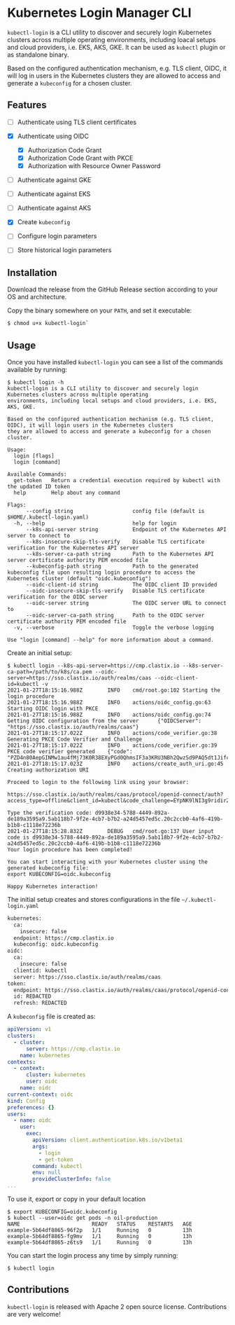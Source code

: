 # Kubernetes Login Manager CLI

`kubectl-login` is a CLI utility to discover and securely login Kubernetes clusters across multiple operating environments, including loacal setups and cloud providers, i.e. EKS, AKS, GKE. It can be used as `kubectl` plugin or as standalone binary.

Based on the configured authentication mechanism, e.g. TLS client, OIDC, it will log in users in the Kubernetes clusters they are allowed to access and generate a `kubeconfig` for a chosen cluster.

## Features

- [ ] Authenticate using TLS client certificates
- [x] Authenticate using OIDC
    - [x] Authorization Code Grant
    - [x] Authorization Code Grant with PKCE
    - [x] Authorization with Resource Owner Password
- [ ] Authenticate against GKE
- [ ] Authenticate against EKS
- [ ] Authenticate against AKS
- [x] Create `kubeconfig`
- [ ] Configure login parameters
- [ ] Store historical login parameters


## Installation

Download the release from the GitHub Release section according to your OS and architecture.

Copy the binary somewhere on your `PATH`, and set it executable:

```bash
$ chmod u+x kubectl-login`
```

## Usage
Once you have installed `kubectl-login` you can see a list of the commands available by running:

```
$ kubectl login -h
kubectl-login is a CLI utility to discover and securely login Kubernetes clusters across multiple operating
environments, including local setups and cloud providers, i.e. EKS, AKS, GKE.

Based on the configured authentication mechanism (e.g. TLS client, OIDC), it will login users in the Kubernetes clusters
they are allowed to access and generate a kubeconfig for a chosen cluster.

Usage:
  login [flags]
  login [command]

Available Commands:
  get-token   Return a credential execution required by kubectl with the updated ID token
  help        Help about any command

Flags:
      --config string                   config file (default is $HOME/.kubectl-login.yaml)
  -h, --help                            help for login
      --k8s-api-server string           Endpoint of the Kubernetes API server to connect to
      --k8s-insecure-skip-tls-verify    Disable TLS certificate verification for the Kubernetes API server
      --k8s-server-ca-path string       Path to the Kubernetes API server certificate authority PEM encoded file
      --kubeconfig-path string          Path to the generated kubeconfig file upon resulting login procedure to access the Kubernetes cluster (default "oidc.kubeconfig")
      --oidc-client-id string           The OIDC client ID provided
      --oidc-insecure-skip-tls-verify   Disable TLS certificate verification for the OIDC server
      --oidc-server string              The OIDC server URL to connect to
      --oidc-server-ca-path string      Path to the OIDC server certificate authority PEM encoded file
  -v, --verbose                         Toggle the verbose logging

Use "login [command] --help" for more information about a command.
```

Create an initial setup:

```
$ kubectl login --k8s-api-server=https://cmp.clastix.io --k8s-server-ca-path=/path/to/k8s/ca.pem --oidc-server=https://sso.clastix.io/auth/realms/caas --oidc-client-id=kubectl -v
2021-01-27T18:15:16.988Z        INFO    cmd/root.go:102 Starting the login procedure
2021-01-27T18:15:16.988Z        INFO    actions/oidc_config.go:63       Starting OIDC login with PKCE
2021-01-27T18:15:16.988Z        INFO    actions/oidc_config.go:74       Getting OIDC configuration from the server      {"OIDCServer": "https://sso.clastix.io/auth/realms/caas"}
2021-01-27T18:15:17.022Z        INFO    actions/code_verifier.go:38     Generating PKCE Code Verifier and Challenge
2021-01-27T18:15:17.022Z        INFO    actions/code_verifier.go:39     PKCE code verifier generated    {"code": "PZD4n80AepGINMw1au4fMj73K0R38EXyPGd0QhmsIF3a3KRU3NBh2QwzSd9PAQ5dt1JifcbaixysCXIAQKhkV0lPituFgtTeWBIcWFmrfMCwvt8Cni2OP6vTc3sWOgPe"}
2021-01-27T18:15:17.023Z        INFO    actions/create_auth_uri.go:45   Creating authorization URI

Proceed to login to the following link using your browser:

https://sso.clastix.io/auth/realms/caas/protocol/openid-connect/auth?access_type=offline&client_id=kubectl&code_challenge=EYpNK9lNI3g9ridirZLUxzZZC4uJPdIIdheVOYHZReY&code_challenge_method=S256&prompt=consent&redirect_uri=urn:ietf:wg:oauth:2.0:oob&response_type=code&scope=openid+groups+offline_access&state=TDE5a90dfVLyeXxaHIbExowZoa344IztYcPXRgX0M

Type the verification code: d9938e34-5788-4449-892a-de189a3595a9.5ab118b7-9f2e-4cb7-b7b2-a24d5457ed5c.20c2ccb0-4af6-419b-b1b8-c1118e72236b
2021-01-27T18:15:28.832Z        DEBUG   cmd/root.go:137 User input code is d9938e34-5788-4449-892a-de189a3595a9.5ab118b7-9f2e-4cb7-b7b2-a24d5457ed5c.20c2ccb0-4af6-419b-b1b8-c1118e72236b
Your login procedure has been completed!

You can start interacting with your Kubernetes cluster using the generated kubeconfig file:
export KUBECONFIG=oidc.kubeconfig

Happy Kubernetes interaction!
```

The initial setup creates and stores configurations in the file `~/.kubectl-login.yaml`

```bash
kubernetes:
  ca:
    insecure: false
  endpoint: https://cmp.clastix.io
  kubeconfig: oidc.kubeconfig
oidc:
  ca:
    insecure: false
  clientid: kubectl
  server: https://sso.clastix.io/auth/realms/caas
token:
  endpoint: https://sso.clastix.io/auth/realms/caas/protocol/openid-connect/token
  id: REDACTED
  refresh: REDACTED
```

A `kubeconfig` file is created as:

```yaml
apiVersion: v1
clusters:
  - cluster:
      server: https://cmp.clastix.io
    name: kubernetes
contexts:
  - context:
      cluster: kubernetes
      user: oidc
    name: oidc
current-context: oidc
kind: Config
preferences: {}
users:
  - name: oidc
    user:
      exec:
        apiVersion: client.authentication.k8s.io/v1beta1
        args:
          - login
          - get-token
        command: kubectl
        env: null
        provideClusterInfo: false
...
```

To use it, export or copy in your default location

```
$ export KUBECONFIG=oidc.kubeconfig
$ kubectl --user=oidc get pods -n oil-production
NAME                       READY   STATUS    RESTARTS   AGE
example-5b64df8865-96f2p   1/1     Running   0          13h
example-5b64df8865-fg9mv   1/1     Running   0          13h
example-5b64df8865-z6ts9   1/1     Running   0          13h
```

You can start the login process any time by simply running:

```
$ kubectl login
```



## Contributions
`kubectl-login` is released with Apache 2 open source license. Contributions are very welcome!
